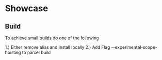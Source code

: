 # Showcase

## Build

To achieve small builds do one of the following

1.) Either remove alias and install locally
2.) Add Flag --experimental-scope-hoisting to parcel build
